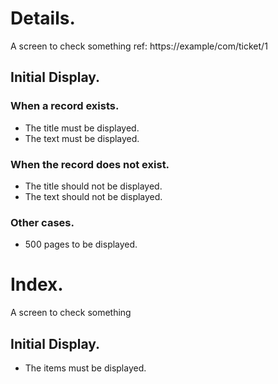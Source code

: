 # Details.
A screen to check something
ref: https://example/com/ticket/1

## Initial Display.

### When a record exists.
* The title must be displayed.
* The text must be displayed.

### When the record does not exist.
* The title should not be displayed.
* The text should not be displayed.

### Other cases.
* 500 pages to be displayed.

# Index.
A screen to check something

## Initial Display.
* The items must be displayed.
